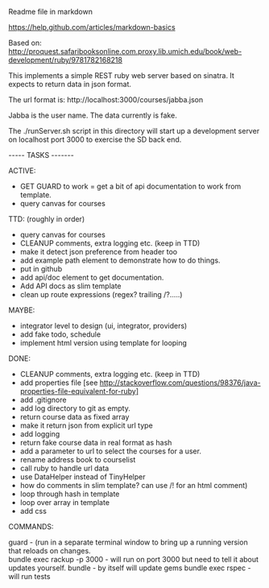 Readme file in markdown

https://help.github.com/articles/markdown-basics

Based on: 
http://proquest.safaribooksonline.com.proxy.lib.umich.edu/book/web-development/ruby/9781782168218

This implements a simple REST ruby web server based on sinatra. 
It expects to return data in json format.

The url format is:
http://localhost:3000/courses/jabba.json

Jabba is the user name.  The data currently is fake.

The ./runServer.sh script in this directory will start up a
development server on localhost port 3000 to exercise the SD back
end. 

----- TASKS -------

ACTIVE:
- GET GUARD to work
= get a bit of api documentation to work from template.
- query canvas for courses

TTD: (roughly in order)
- query canvas for courses
- CLEANUP comments, extra logging etc. (keep in TTD)
- make it detect json preference from header too
- add example path element to demonstrate how to do things.
- put in github
- add api/doc element to get documentation.
- Add API docs as slim template
- clean up route expressions (regex? trailing /?.....)


MAYBE:
- integrator level to design (ui, integrator, providers)
- add fake todo, schedule
- implement html version using template for looping 

DONE:
- CLEANUP comments, extra logging etc. (keep in TTD)
- add properties file [see http://stackoverflow.com/questions/98376/java-properties-file-equivalent-for-ruby]
- add .gitignore
- add log directory to git as empty.
- return course data as fixed array
- make it return json from explicit url type
- add logging
- return fake course data in real format as hash
- add a parameter to url to select the courses for a user.
- rename address book to courselist
- call ruby to handle url data
- use DataHelper instead of TinyHelper
- how do comments in slim template?  can use /! for an html comment)
- loop through hash in template
- loop over array in template
- add css

COMMANDS:


guard - (run in a separate terminal window to bring up a running version
that reloads on changes.  
bundle exec rackup -p 3000 - will run on port 3000 but need to tell it
about updates yourself.
bundle - by itself will update gems
bundle exec rspec - will run tests

